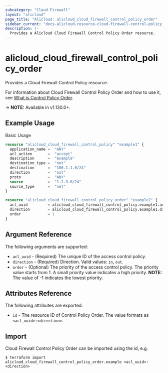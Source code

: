 ```yaml
---
subcategory: "Cloud Firewall"
layout: "alicloud"
page_title: "Alicloud: alicloud_cloud_firewall_control_policy_order"
sidebar_current: "docs-alicloud-resource-cloud-firewall-control-policy_order"
description: |-
  Provides a Alicloud Cloud Firewall Control Policy Order resource.
---
```


# alicloud\_cloud\_firewall\_control\_policy\_order

Provides a Cloud Firewall Control Policy resource.

For information about Cloud Firewall Control Policy Order and how to use it, see [What is Control Policy Order](https://www.alibabacloud.com/help/doc-detail/138867.htm).

-> **NOTE:** Available in v1.130.0+.

## Example Usage

Basic Usage

```terraform
resource "alicloud_cloud_firewall_control_policy" "example1" {
  application_name =  "ANY"
  acl_action       =  "accept"
  description      =  "example"
  destination_type =  "net"
  destination      =  "100.1.1.0/24"
  direction        =  "out"
  proto            =  "ANY"
  source           =  "1.2.3.0/24"
  source_type      =  "net"
}

resource "alicloud_cloud_firewall_control_policy_order" "example2" {
  acl_uuid         = alicloud_cloud_firewall_control_policy.example1.acl_uuid
  direction        = alicloud_cloud_firewall_control_policy.example1.direction
  order            = 1
}

```

## Argument Reference

The following arguments are supported:


* `acl_uuid` - (Required) The unique ID of the access control policy.
* `direction` - (Required) Direction. Valid values: `in`, `out`.
* `order` - (Optional) The priority of the access control policy. The priority value starts from 1. A small priority value indicates a high priority. **NOTE:** The value of -1 indicates the lowest priority.

## Attributes Reference

The following attributes are exported:

* `id` - The resource ID of Control Policy Order. The value formats as `<acl_uuid>:<direction>`.

## Import

Cloud Firewall Control Policy Order can be imported using the id, e.g.

```
$ terraform import alicloud_cloud_firewall_control_policy_order.example <acl_uuid>:<direction>
```